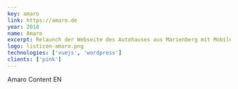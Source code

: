 ```yaml
---
key: amaro
link: https://amaro.de
year: 2018
name: Amaro
excerpt: Relaunch der Webseite des Autohauses aus Marienberg mit Mobile.de Schnittstelle
logo: listicon-amaro.png
technologies: ['vuejs', 'wordpress']
clients: ['pink']
---
```


Amaro Content EN
